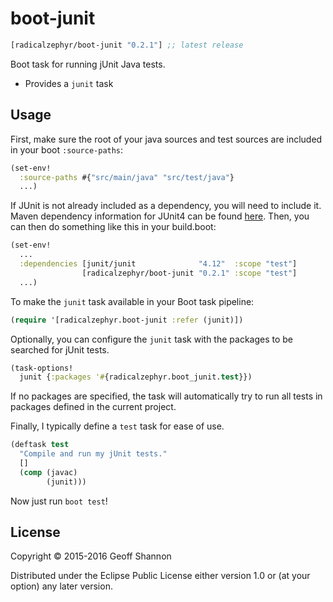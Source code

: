 # boot-junit

[](dependency)
```clojure
[radicalzephyr/boot-junit "0.2.1"] ;; latest release
```
[](/dependency)

Boot task for running jUnit Java tests.

- Provides a `junit` task

## Usage

First, make sure the root of your java sources and test sources are
included in your boot `:source-paths`:

```clojure
(set-env!
  :source-paths #{"src/main/java" "src/test/java"}
  ...)
```

If JUnit is not already included as a dependency, you will need to include it. Maven dependency information for JUnit4 can be found [here](https://github.com/junit-team/junit4/wiki/Use-with-Maven). Then, you can then do something like this in your build.boot:

```clojure
(set-env!
  ...
  :dependencies [junit/junit              "4.12"  :scope "test"]
                [radicalzephyr/boot-junit "0.2.1" :scope "test"]
  ...)
```

To make the `junit` task available in your Boot task pipeline:

```clojure
(require '[radicalzephyr.boot-junit :refer (junit)])
```

Optionally, you can configure the `junit` task with the packages to be
searched for jUnit tests.

```clojure
(task-options!
  junit {:packages '#{radicalzephyr.boot_junit.test}})
```

If no packages are specified, the task will automatically try to run
all tests in packages defined in the current project.

Finally, I typically define a `test` task for ease of use.

```clojure
(deftask test
  "Compile and run my jUnit tests."
  []
  (comp (javac)
        (junit)))
```

Now just run `boot test`!

## License

Copyright © 2015-2016 Geoff Shannon

Distributed under the Eclipse Public License either version 1.0 or (at
your option) any later version.
